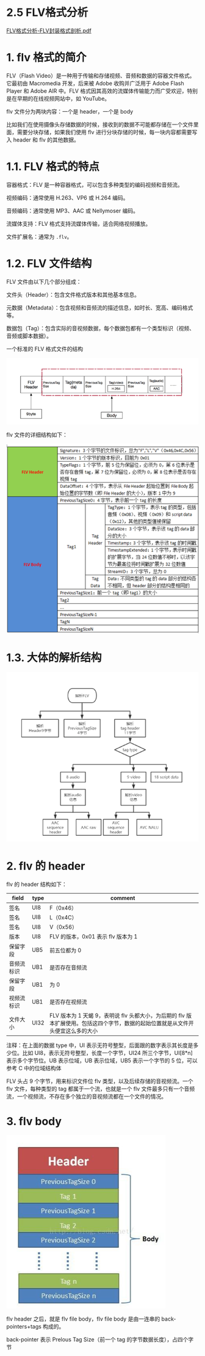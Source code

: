 # 2.5 FLV格式分析

[FLV格式分析-FLV封装格式剖析.pdf](../PDF/FLV格式分析-FLV封装格式剖析.pdf)

# 1. flv 格式的简介

FLV（Flash Video）是一种用于传输和存储视频、音频和数据的容器文件格式。它最初由 Macromedia 开发，后来被 Adobe 收购并广泛用于 Adobe Flash Player 和 Adobe AIR 中。FLV 格式因其高效的流媒体传输能力而广受欢迎，特别是在早期的在线视频网站中，如 YouTube。

flv 文件分为两块内容：一个是 header，一个是 body

比如我们在使用摄像头存储数据的时候，接收到的数据不可能都存储在一个文件里面，需要分块存储，如果我们使用 flv 进行分块存储的时候，每一块内容都需要写入 header 和 flv 的其他数据。

# 1.1. FLV 格式的特点

容器格式：FLV 是一种容器格式，可以包含多种类型的编码视频和音频流。

视频编码：通常使用 H.263、VP6 或 H.264 编码。

音频编码：通常使用 MP3、AAC 或 Nellymoser 编码。

流媒体支持：FLV 格式支持流媒体传输，适合网络视频播放。

文件扩展名：通常为 `.flv`。

# 1.2. FLV 文件结构

FLV 文件由以下几个部分组成：

文件头（Header）：包含文件格式版本和其他基本信息。

元数据（Metadata）：包含视频和音频流的描述信息，如时长、宽高、编码格式等。

数据包（Tag）：包含实际的音视频数据，每个数据包都有一个类型标识（视频、音频或脚本数据）。

一个标准的 FLV 格式文件的结构

![FLV文件结构](../imapg/image251.png)

flv 文件的详细结构如下：

![flv 文件的详细结构](../imapg/image252.png)

# 1.3. 大体的解析结构

![大体的解析结构](../imapg/image253.png)

# 2. flv 的 header

flv 的 header 结构如下：

| **field** | **type** | **comment** |
| --- | --- | --- |
| 签名 | UI8 | F（0x46） |
| 签名 | UI8 | L（0x4C） |
| 签名 | UI8 | V（0x56） |
| 版本 | UI8 | FLV 的版本，0x01 表示 flv 版本为 1 |
| 保留字段 | UB5 | 前五位都为 0 |
| 音频流标识 | UB1 | 是否存在音频流 |
| 保留字段 | UB1 | 为 0 |
| 视频流标识 | UB1 | 是否存在视频流 |
| 文件大小 | UI32 | FLV 版本为 1 天蝎 9，表明说 flv 头都大小，为后期的 flv 版本扩展使用。包括这四个字节，数据的起始位置就是从文件开头便宜这么多的大小 |

注释：在上面的数据 type 中，UI 表示无符号整型，后面跟的数字表示其长度是多少位。比如 UI8，表示无符号整型，长度一个字节，UI24 所三个字节，UI[8*n] 表示多个字节位。UB 表示位域，UB 表示位域，UB5 表示一个字节的 5 位，可以参考 C 中的位域结构体

FLV 头占 9 个字节，用来标识文件位 flv 类型，以及后续存储的音视频流。一个 flv 文件，每种类型的 tag 都属于一个流，也就是一个 flv 文件最多只有一个音频流，一个视频流，不存在多个独立的音视频流都在一个文件的情况。

# 3. flv body

![flv body](../imapg/image254.png)

flv header 之后，就是 flv file body，flv file body 是由一连串的 back-pointers+tags 构成的。

back-pointer 表示 Prelous Tag Size（前一个 tag 的字节数据长度），占四个字节